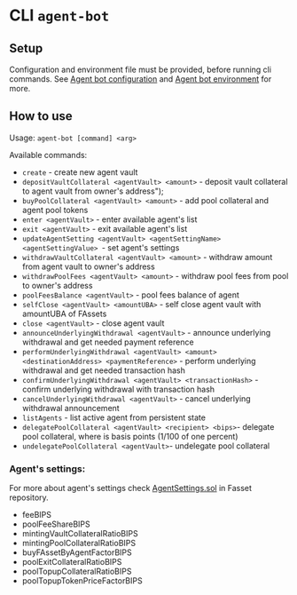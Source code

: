 # CLI `agent-bot`

## Setup

Configuration and environment file must be provided, before running cli commands. See [Agent bot configuration](./config.md#agent-bot-configuration-file) and [Agent bot environment](./config.md#agent-bot-environment-file) for more.

## How to use

Usage: `agent-bot [command] <arg>`

Available commands:

-   `create` - create new agent vault
-   `depositVaultCollateral <agentVault> <amount>` - deposit vault collateral to agent vault from owner's address");
-   `buyPoolCollateral <agentVault> <amount>` - add pool collateral and agent pool tokens
-   `enter <agentVault>` - enter available agent's list
-   `exit <agentVault>` - exit available agent's list
-   `updateAgentSetting <agentVault> <agentSettingName> <agentSettingValue> `- set agent's settings
-   `withdrawVaultCollateral <agentVault> <amount>` - withdraw amount from agent vault to owner's address
-   `withdrawPoolFees <agentVault> <amount>` - withdraw pool fees from pool to owner's address
-   `poolFeesBalance <agentVault>` - pool fees balance of agent
-   `selfClose <agentVault> <amountUBA>` - self close agent vault with amountUBA of FAssets
-   `close <agentVault>` - close agent vault
-   `announceUnderlyingWithdrawal <agentVault>` - announce underlying withdrawal and get needed payment reference
-   `performUnderlyingWithdrawal <agentVault> <amount> <destinationAddress> <paymentReference>` - perform underlying withdrawal and get needed transaction hash
-   `confirmUnderlyingWithdrawal <agentVault> <transactionHash>` - confirm underlying withdrawal with transaction hash
-   `cancelUnderlyingWithdrawal <agentVault>` - cancel underlying withdrawal announcement
-   `listAgents` - list active agent from persistent state
-   `delegatePoolCollateral <agentVault> <recipient> <bips>`- delegate pool collateral, where <bips> is basis points (1/100 of one percent)
-   `undelegatePoolCollateral <agentVault>`- undelegate pool collateral

### Agent's settings:

For more about agent's settings check [AgentSettings.sol](https://gitlab.com/flarenetwork/fasset/-/blob/main/contracts/userInterfaces/data/AgentSettings.sol) in Fasset repository.

-   feeBIPS
-   poolFeeShareBIPS
-   mintingVaultCollateralRatioBIPS
-   mintingPoolCollateralRatioBIPS
-   buyFAssetByAgentFactorBIPS
-   poolExitCollateralRatioBIPS
-   poolTopupCollateralRatioBIPS
-   poolTopupTokenPriceFactorBIPS
